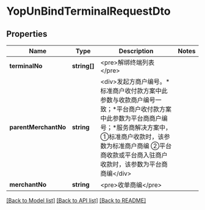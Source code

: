 # YopUnBindTerminalRequestDto

## Properties
Name | Type | Description | Notes
------------ | ------------- | ------------- | -------------
**terminalNo** | **string[]** | &lt;pre&gt;解绑终端列表&lt;/pre&gt; | 
**parentMerchantNo** | **string** | &lt;div&gt;发起方商户编号。*标准商户收付款方案中此参数与收款商户编号一致；*平台商户收付款方案中此参数为平台商商户编号；*服务商解决方案中，①标准商户收款时，该参数为标准商户商编 ②平台商收款或平台商入驻商户收款时，该参数为平台商商编&lt;/div&gt; | 
**merchantNo** | **string** | &lt;pre&gt;收单商编&lt;/pre&gt; | 

[[Back to Model list]](../README.md#documentation-for-models) [[Back to API list]](../README.md#documentation-for-api-endpoints) [[Back to README]](../README.md)


